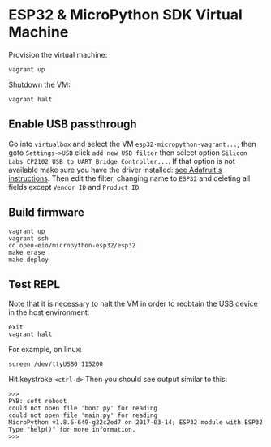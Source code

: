 # ESP32 & MicroPython SDK Virtual Machine
Provision the virtual machine:
```
vagrant up
```
Shutdown the VM:
```
vagrant halt
```
## Enable USB passthrough
Go into `virtualbox` and select the VM `esp32-micropython-vagrant...`, then goto
`Settings->USB` click `add new USB filter` then select option `Silicon Labs CP2102 USB to UART Bridge Controller...`. 
If that option is not available make sure you have the driver installed: [see Adafruit's instructions](https://learn.adafruit.com/ladyadas-learn-arduino-lesson-number-0/install-software-mac-os-x#installing-silabs-cp210x-drivers).
Then edit the filter, changing name to `ESP32` and deleting all fields except `Vendor ID` and `Product ID`.

## Build firmware
```
vagrant up
vagrant ssh
cd open-eio/micropython-esp32/esp32
make erase
make deploy
```
## Test REPL
Note that it is necessary to halt the VM in order to reobtain the USB device in the host environment: 
```
exit
vagrant halt
```
For example, on linux:
```
screen /dev/ttyUSB0 115200
```
Hit keystroke `<ctrl-d>`
Then you should see output similar to this:
```
>>> 
PYB: soft reboot
could not open file 'boot.py' for reading
could not open file 'main.py' for reading
MicroPython v1.8.6-649-g22c2ed7 on 2017-03-14; ESP32 module with ESP32
Type "help()" for more information.
>>> 

```
